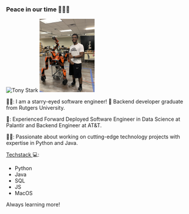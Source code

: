 ### Peace in our time 👨🏽‍💻
<img src="https://i.pinimg.com/originals/97/87/77/978777f3dbbe42ed7be1b3c09912ca6c.gif" alt="Tony Stark"> <a href="www.linkedin.com/in/abdulrahmanabdul"><img width="150" height="200" src="https://github.com/Abdulcube/Abdulcube/blob/b28803b7bff841e23d8c87ba754979e3c4df8499/Robot%20better.png"></a>

👨🏾: I am a starry-eyed software engineer! 🤩 Backend developer graduate from Rutgers University.

🏣: Experienced Forward Deployed Software Engineer in Data Science at Palantir and Backend Engineer at AT&T.

🐱‍💻: Passionate about working on cutting-edge technology projects with expertise in Python and Java.

<a href="https://github.com/Abdulcube/Abdulcube/blob/a66df4cfde513b3f72df99bb04cac78b3df81343/aabdulrahman_cv.pdf"> Techstack </a> 💻: 

- Python
- Java
- SQL
- JS
- MacOS

Always learning more!

<!--
**Abdulcube/Abdulcube** is a ✨ _special_ ✨ repository because its `README.md` (this file) appears on your GitHub profile.

Here are some ideas to get you started:

- 🔭 I’m currently working on ...
- 🌱 I’m currently learning ...
- 👯 I’m looking to collaborate on ...
- 🤔 I’m looking for help with ...
- 💬 Ask me about ...
- 📫 How to reach me: ...
- 😄 Pronouns: ...
- ⚡ Fun fact: ...
-->
